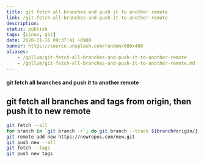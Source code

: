 ```yaml
---
title: git fetch all branches and push it to another remote
link: /git-fetch-all-branches-and-push-it-to-another-remote
description: 
status: publish
tags: [Linux, git]
date: 2020-11-16 09:37:41 +0900
banner: https://source.unsplash.com/random/800x400
aliases:
    - /gollum/git-fetch-all-branches-and-push-it-to-another-remote
    - /gollum/git-fetch-all-branches-and-push-it-to-another-remote.md
---
```


#### git fetch all branches and push it to another remote

## git fetch all branches and tags from origin, then push it to new remote
    
```bash
git fetch --all
for branch in `git branch -r`; do git branch --track ${branch#origin/} $branch; done
git remote add new https://newrepos.com/new.git
git push new --all
git fetch --tags
git push new tags
```